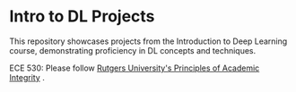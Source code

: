 # Intro to DL Projects

This repository showcases projects from the Introduction to Deep Learning course, demonstrating proficiency in DL concepts and techniques.

ECE 530: Please follow [Rutgers University's Principles of Academic Integrity](http://academicintegrity.rutgers.edu/) .